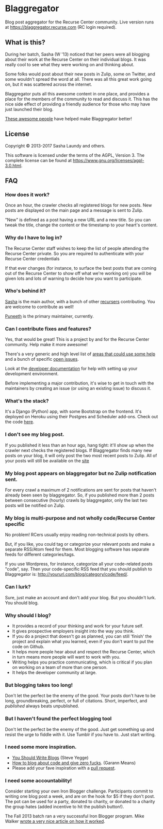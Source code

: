 # Blaggregator

Blog post aggregator for the Recurse Center community.  Live version runs at
<https://blaggregator.recurse.com> (RC login required).

<div class="well">

<h2>What is this?</h2>

<p>During her batch, Sasha (W '13) noticed that her peers were all blogging about
their work at the Recurse Center on their individual blogs. It was really cool
to see what they were working on and thinking about.</p>

<p>Some folks would post about their new posts in Zulip, some on Twitter, and some
wouldn't spread the word at all. There was all this great work going on, but it
was scattered across the internet.</p>

<p>Blaggregator puts all this awesome content in one place, and provides a place
for the members of the community to read and discuss it.  This has the nice
side effect of providing a friendly audience for those who may have just
launched their blog.</p>

</div>

[These awesome people](https://github.com/recursecenter/blaggregator/graphs/contributors) have
helped make Blaggregator better!

## License

Copyright © 2013-2017 Sasha Laundy and others.

This software is licensed under the terms of the AGPL, Version 3. The complete
license can be found at https://www.gnu.org/licenses/agpl-3.0.html.

## FAQ

### How does it work?

Once an hour, the crawler checks all registered blogs for new posts. New posts
are displayed on the main page and a message is sent to Zulip.

"New" is defined as a post having a new URL and a new title.  So you can tweak
the title, change the content or the timestamp to your heart's content.

### Why do I have to log in?

The Recurse Center staff wishes to keep the list of people attending the
Recurse Center private. So you are required to authenticate with your Recurse
Center credentials

If that ever changes (for instance, to surface the best posts that are coming
out of the Recurse Center to show off what we're working on) you will be given
lots and lots of warning to decide how you want to participate.

### Who's behind it?

[Sasha](https://github.com/sursh) is the main author, with a bunch of
other
[recursers](https://github.com/recursecenter/blaggregator/graphs/contributors)
contributing.  You are welcome to contribute as well!

[Puneeth](https://github.com/punchagan) is the primary maintainer, currently.

### Can I contribute fixes and features?

Yes, that would be great! This is a project by and for the Recurse Center
community. Help make it more awesome!

There's a very generic and high level list
of
[areas that could use some help](https://github.com/recursecenter/blaggregator/blob/master/.github/CONTRIBUTING.md) and
a bunch of specific
[open issues](https://github.com/recursecenter/blaggregator/issues).

Look at
the
[developer documentation](https://github.com/recursecenter/blaggregator/blob/master/docs/development.md) for
help with setting up your development environment.

Before implementing a major contribution, it's wise to get in touch with the
maintainers by creating an issue (or using an existing issue) to discuss it.

### What's the stack?

It's a Django (Python) app, with some Bootstrap on the frontend.  It's deployed
on Heroku using their Postgres and Scheduler add-ons. Check out the
code [here](https://github.com/recursecenter/blaggregator).

### I don't see my blog post.

If you published it less than an hour ago, hang tight: it'll show up when the
crawler next checks the registered blogs. If Blaggregator finds many new posts
on your blog, it will only post the two most recent posts to Zulip. All of your
posts will still be available on the [site](https://blaggregator.recurse.com)

### My blog post appears on blaggregator but no Zulip notification sent.

For every crawl a maximum of 2 notifications are sent for posts that haven't
already been seen by blaggregator. So, if you published more than 2 posts
between consecutive (hourly) crawls by blaggregator, only the last two posts
will be notified on Zulip.

### My blog is multi-purpose and not wholly code/Recurse Center specific

No problem! RCers usually enjoy reading non-technical posts by others. 

But, if you like, you could tag or categorize your relevant posts and make a
separate RSS/Atom feed for them. Most blogging software has separate feeds for
different categories/tags.

If you use Wordpress, for instance, categorize all your code-related posts
"code", say. Then your code-specific RSS feed that you should publish to
Blaggregator is: http://yoururl.com/blog/category/code/feed/.

### Can I lurk?

Sure, just make an account and don't add your blog. But you shouldn't lurk. You
should blog.

### Why should I blog?

- It provides a record of your thinking and work for your future self.
- It gives prospective employers insight into the way you think.
- If you do a project that doesn't go as planned, you can still 'finish' the
  project and explain what you learned, even if you don't want to put the code
  on Github.
- It helps more people hear about and respect the Recurse Center, which in turn
  means more people will want to work with you.
- Writing helps you practice communicating, which is critical if you plan on
  working on a team of more than one person.
- It helps the developer community at large.

### But blogging takes too long!

Don't let the perfect be the enemy of the good. Your posts don't have to be
long, groundbreaking, perfect, or full of citations. Short, imperfect, and
*published* always beats unpublished.

### But I haven't found the perfect blogging tool

Don't let the perfect be the enemy of the good. Just get something up and
resist the urge to fiddle with it. Use Tumblr if you have to. Just start
writing.

### I need some more inspiration.

-   [You Should Write
    Blogs](https://sites.google.com/site/steveyegge2/you-should-write-blogs)
    (Steve Yegge)
-   [How to blog about code and give zero
    fucks](http://www.garann.com/dev/2013/how-to-blog-about-code-and-give-zero-fucks/).
    (Garann Means)
-   Please add your fave inspiration with a [pull
    request](https://github.com/recursecenter/blaggregator/pulls).

### I need some accountability!

Consider starting your own Iron Blogger challenge. Participants commit to
writing one blog post a week, and are on the hook for $5 if they don't
post. The pot can be used for a party, donated to charity, or donated to a
charity the group hates (added incentive to hit the publish button!).

The Fall 2013 batch ran a very successful Iron Blogger program. Mike
Walker
[wrote a very nice article on how it worked](http://blog.lazerwalker.com/2013/12/24/one-post-a-week-running-an-iron-blogger-challenge).
